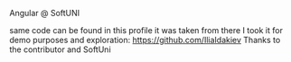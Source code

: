 Angular @ SoftUNI

same code can be found in this profile it was taken from there I took it for demo purposes and exploration: https://github.com/IliaIdakiev Thanks to the contributor and SoftUni
